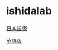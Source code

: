 # ishidalab

[日本語版](Japanese/Ishida%20Matsubara%20Laboratory%20–%20This%20is%20Ishida%20Matsubara%20Laboratory.htm)

[英語版](English/Ishida%20Matsubara%20Lablatory%20–%20This%20is%20Ishida%20Matsubara%20Laboratory.htm)
